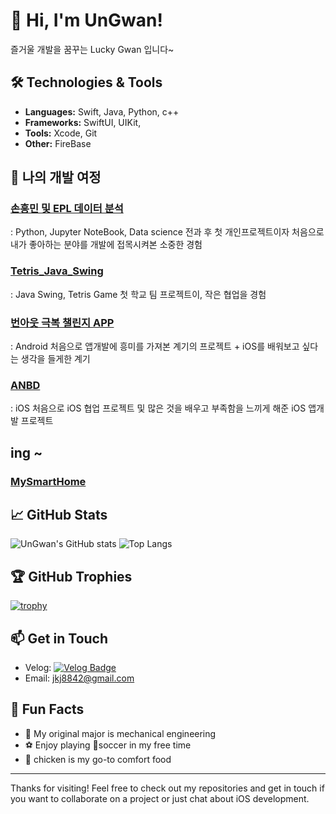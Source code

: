 # 👋 Hi, I'm UnGwan!

즐거울 개발을 꿈꾸는 Lucky Gwan 입니다~



## 🛠️ Technologies & Tools
- **Languages:** Swift, Java, Python, c++
- **Frameworks:** SwiftUI, UIKit,
- **Tools:** Xcode, Git
- **Other:** FireBase

## 🔭 나의 개발 여정 

### [손흥민 및 EPL 데이터 분석](https://github.com/UnGwan/Epl_-_-_project)
: Python, Jupyter NoteBook, Data science
전과 후 첫 개인프로젝트이자 처음으로 내가 좋아하는 분야를 개발에 접목시켜본 소중한 경험

### [Tetris_Java_Swing](https://github.com/SE-Team6/SE_Project_Tetris_Java_Swing)
: Java Swing, Tetris Game
첫 학교 팀 프로젝트이, 작은 협업을 경험

### [번아웃 극복 챌린지 APP](https://github.com/UnGwan/MP_Project)
: Android
처음으로 앱개발에 흥미를 가져본 계기의 프로젝트 + iOS를 배워보고 싶다는 생각을 들게한 계기

### [ANBD](https://github.com/APP-iOS4/ANBD)
: iOS
처음으로 iOS 협업 프로젝트 및 많은 것을 배우고 부족함을 느끼게 해준 iOS 앱개발 프로젝트 

## ing ~
### [MySmartHome](https://github.com/UnGwan/MySmartHome)
## 📈 GitHub Stats
![UnGwan's GitHub stats](https://github-readme-stats.vercel.app/api?username=UnGwan&show_icons=true&theme=radical)
![Top Langs](https://github-readme-stats.vercel.app/api/top-langs/?username=UnGwan&layout=compact&theme=radical)

## 🏆 GitHub Trophies
[![trophy](https://github-profile-trophy.vercel.app/?username=UnGwan&theme=onedark)](https://github.com/ryo-ma/github-profile-trophy)

## 📫 Get in Touch
- Velog: [![Velog Badge](https://img.shields.io/badge/Velog-3DDC84?style=flat&logo=Velog&logoColor=white)](https://velog.io/@jkj5666)
- Email: jkj8842@gmail.com

## 🎉 Fun Facts
- 🤖 My original major is mechanical engineering
- ⚽️ Enjoy playing soccer in my free time
- 🍗 chicken is my go-to comfort food

---

Thanks for visiting! Feel free to check out my repositories and get in touch if you want to collaborate on a project or just chat about iOS development.

